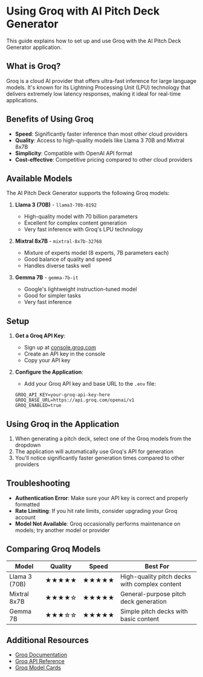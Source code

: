 # Using Groq with AI Pitch Deck Generator

This guide explains how to set up and use Groq with the AI Pitch Deck Generator application.

## What is Groq?

Groq is a cloud AI provider that offers ultra-fast inference for large language models. It's known for its Lightning Processing Unit (LPU) technology that delivers extremely low latency responses, making it ideal for real-time applications.

## Benefits of Using Groq

- **Speed**: Significantly faster inference than most other cloud providers
- **Quality**: Access to high-quality models like Llama 3 70B and Mixtral 8x7B
- **Simplicity**: Compatible with OpenAI API format
- **Cost-effective**: Competitive pricing compared to other cloud providers

## Available Models

The AI Pitch Deck Generator supports the following Groq models:

1. **Llama 3 (70B)** - `llama3-70b-8192`
   - High-quality model with 70 billion parameters
   - Excellent for complex content generation
   - Very fast inference with Groq's LPU technology

2. **Mixtral 8x7B** - `mixtral-8x7b-32768`
   - Mixture of experts model (8 experts, 7B parameters each)
   - Good balance of quality and speed
   - Handles diverse tasks well

3. **Gemma 7B** - `gemma-7b-it`
   - Google's lightweight instruction-tuned model
   - Good for simpler tasks
   - Very fast inference

## Setup

1. **Get a Groq API Key**:
   - Sign up at [console.groq.com](https://console.groq.com)
   - Create an API key in the console
   - Copy your API key

2. **Configure the Application**:
   - Add your Groq API key and base URL to the `.env` file:
   ```
   GROQ_API_KEY=your-groq-api-key-here
   GROQ_BASE_URL=https://api.groq.com/openai/v1
   GROQ_ENABLED=true
   ```

## Using Groq in the Application

1. When generating a pitch deck, select one of the Groq models from the dropdown
2. The application will automatically use Groq's API for generation
3. You'll notice significantly faster generation times compared to other providers

## Troubleshooting

- **Authentication Error**: Make sure your API key is correct and properly formatted
- **Rate Limiting**: If you hit rate limits, consider upgrading your Groq account
- **Model Not Available**: Groq occasionally performs maintenance on models; try another model or provider

## Comparing Groq Models

| Model | Quality | Speed | Best For |
|-------|---------|-------|----------|
| Llama 3 (70B) | ★★★★★ | ★★★★★ | High-quality pitch decks with complex content |
| Mixtral 8x7B | ★★★★☆ | ★★★★★ | General-purpose pitch deck generation |
| Gemma 7B | ★★★☆☆ | ★★★★★ | Simple pitch decks with basic content |

## Additional Resources

- [Groq Documentation](https://console.groq.com/docs)
- [Groq API Reference](https://console.groq.com/docs/api-reference)
- [Groq Model Cards](https://console.groq.com/docs/models)